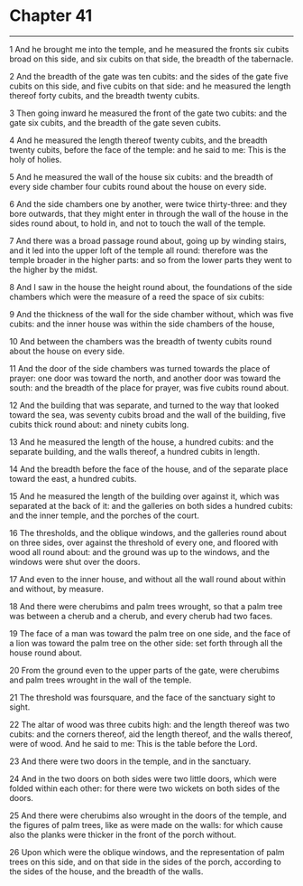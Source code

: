 # Chapter 41

***

1 And he brought me into the temple, and he measured the fronts six cubits broad on this side, and six cubits on that side, the breadth of the tabernacle.

2 And the breadth of the gate was ten cubits: and the sides of the gate five cubits on this side, and five cubits on that side: and he measured the length thereof forty cubits, and the breadth twenty cubits.

3 Then going inward he measured the front of the gate two cubits: and the gate six cubits, and the breadth of the gate seven cubits.

4 And he measured the length thereof twenty cubits, and the breadth twenty cubits, before the face of the temple: and he said to me: This is the holy of holies.

5 And he measured the wall of the house six cubits: and the breadth of every side chamber four cubits round about the house on every side.

6 And the side chambers one by another, were twice thirty-three: and they bore outwards, that they might enter in through the wall of the house in the sides round about, to hold in, and not to touch the wall of the temple.

7 And there was a broad passage round about, going up by winding stairs, and it led into the upper loft of the temple all round: therefore was the temple broader in the higher parts: and so from the lower parts they went to the higher by the midst.

8 And I saw in the house the height round about, the foundations of the side chambers which were the measure of a reed the space of six cubits:

9 And the thickness of the wall for the side chamber without, which was five cubits: and the inner house was within the side chambers of the house,

10 And between the chambers was the breadth of twenty cubits round about the house on every side.

11 And the door of the side chambers was turned towards the place of prayer: one door was toward the north, and another door was toward the south: and the breadth of the place for prayer, was five cubits round about.

12 And the building that was separate, and turned to the way that looked toward the sea, was seventy cubits broad and the wall of the building, five cubits thick round about: and ninety cubits long.

13 And he measured the length of the house, a hundred cubits: and the separate building, and the walls thereof, a hundred cubits in length.

14 And the breadth before the face of the house, and of the separate place toward the east, a hundred cubits.

15 And he measured the length of the building over against it, which was separated at the back of it: and the galleries on both sides a hundred cubits: and the inner temple, and the porches of the court.

16 The thresholds, and the oblique windows, and the galleries round about on three sides, over against the threshold of every one, and floored with wood all round about: and the ground was up to the windows, and the windows were shut over the doors.

17 And even to the inner house, and without all the wall round about within and without, by measure.

18 And there were cherubims and palm trees wrought, so that a palm tree was between a cherub and a cherub, and every cherub had two faces.

19 The face of a man was toward the palm tree on one side, and the face of a lion was toward the palm tree on the other side: set forth through all the house round about.

20 From the ground even to the upper parts of the gate, were cherubims and palm trees wrought in the wall of the temple.

21 The threshold was foursquare, and the face of the sanctuary sight to sight.

22 The altar of wood was three cubits high: and the length thereof was two cubits: and the corners thereof, aid the length thereof, and the walls thereof, were of wood. And he said to me: This is the table before the Lord.

23 And there were two doors in the temple, and in the sanctuary.

24 And in the two doors on both sides were two little doors, which were folded within each other: for there were two wickets on both sides of the doors.

25 And there were cherubims also wrought in the doors of the temple, and the figures of palm trees, like as were made on the walls: for which cause also the planks were thicker in the front of the porch without.

26 Upon which were the oblique windows, and the representation of palm trees on this side, and on that side in the sides of the porch, according to the sides of the house, and the breadth of the walls.

